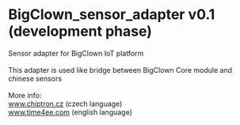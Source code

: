 # BigClown_sensor_adapter v0.1 (development phase)</br>
Sensor adapter for BigClown IoT platform</br>
</br>
This adapter is used like bridge between BigClown Core module and chinese sensors</br>
</br>
More info: </br>
www.chiptron.cz (czech language)</br>
www.time4ee.com (english language)</br>
